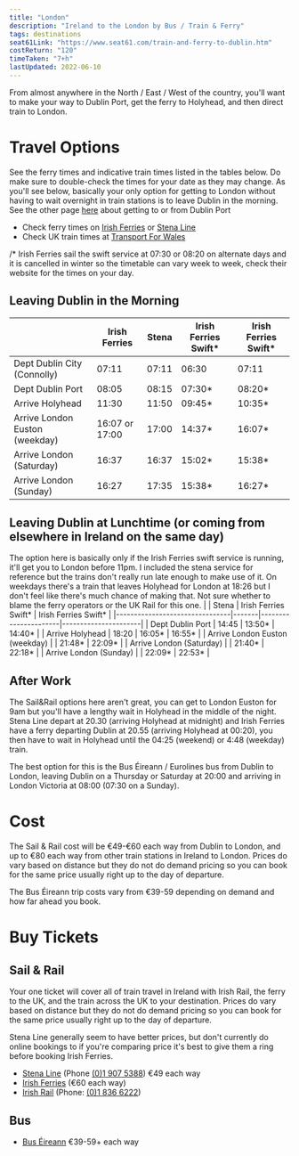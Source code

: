```yaml
---
title: "London"
description: "Ireland to the London by Bus / Train & Ferry"
tags: destinations
seat61Link: "https://www.seat61.com/train-and-ferry-to-dublin.htm"
costReturn: "120"
timeTaken: "7+h"
lastUpdated: 2022-06-10
---
```


From almost anywhere in the North / East / West of the country, you'll want to make your way to Dublin Port, get the ferry to Holyhead, and then direct train to London.

# Travel Options
See the ferry times and indicative train times listed in the tables below. Do make sure to double-check the times for your date as they may change. As you'll see below, basically your only option for getting to London without having to wait overnight in train stations is to leave Dublin in the morning. 
See the other page [here](/destinations/dublinPort) about getting to or from Dublin Port
- Check ferry times on [Irish Ferries](https://www.irishferries.com) or [Stena Line](https://booking.stenaline.ie)
- Check UK train times at [Transport For Wales](https://tickets.trc.cymru/#/ticket-search/)

/* Irish Ferries sail the swift service at 07:30 or 08:20 on alternate days and it is cancelled in winter so the timetable can vary week to week, check their website for the times on your day.
## Leaving Dublin in the Morning
|                                | Irish Ferries  | Stena | Irish Ferries Swift* | Irish Ferries Swift* |
|--------------------------------|----------------|-------|----------------------|----------------------|
| Dept Dublin City (Connolly)    | 07:11          | 07:11 | 06:30                | 07:11                |
| Dept Dublin Port               | 08:05          | 08:15 | 07:30*               | 08:20*               |
| Arrive Holyhead                | 11:30          | 11:50 | 09:45*               | 10:35*               |
| Arrive London Euston (weekday) | 16:07 or 17:00 | 17:00 | 14:37*               | 16:07*               |
| Arrive London (Saturday)       | 16:37          | 16:37 | 15:02*               | 15:38*               |
| Arrive London (Sunday)         | 16:27          | 17:35 | 15:38*               | 16:27*               |


## Leaving Dublin at Lunchtime (or coming from elsewhere in Ireland on the same day)
The option here is basically only if the Irish Ferries swift service is running, it'll get you to London before 11pm. I included the stena service for reference but the trains don't really run late enough to make use of it. On weekdays there's a train that leaves Holyhead for London at 18:26 but I don't feel like there's much chance of making that. Not sure whether to blame the ferry operators or the UK Rail for this one.
|                                | Stena | Irish Ferries Swift* | Irish Ferries Swift* |
|--------------------------------|-------|----------------------|----------------------|
| Dept Dublin Port               | 14:45 | 13:50*               | 14:40*               |
| Arrive Holyhead                | 18:20 | 16:05*               | 16:55*               |
| Arrive London Euston (weekday) |       | 21:48*               | 22:09*               |
| Arrive London (Saturday)       |       | 21:40*               | 22:18*               |
| Arrive London (Sunday)         |       | 22:09*               | 22:53*               |

## After Work
The Sail&Rail options here aren't great, you can get to London Euston for 9am but you'll have a lengthy wait in Holyhead in the middle of the night. Stena Line depart at 20.30 (arriving Holyhead at midnight) and Irish Ferries have a ferry departing Dublin at 20.55 (arriving Holyhead at 00:20), you then have to wait in Holyhead until the 04:25 (weekend) or 4:48 (weekday) train.

The best option for this is the Bus Éireann / Eurolines bus from Dublin to London, leaving Dublin on a Thursday or Saturday at 20:00 and arriving in London Victoria at 08:00 (07:30 on a Sunday).

# Cost
The Sail & Rail cost will be €49-€60 each way from Dublin to London, and up to €80 each way from other train stations in Ireland to London. Prices do vary based on distance but they do not do demand pricing so you can book for the same price usually right up to the day of departure.

The Bus Éireann trip costs vary from €39-59 depending on demand and how far ahead you book.

# Buy Tickets
## Sail & Rail
Your one ticket will cover all of train travel in Ireland with Irish Rail, the ferry to the UK, and the train across the UK to your destination. Prices do vary based on distance but they do not do demand pricing so you can book for the same price usually right up to the day of departure.

Stena Line generally seem to have better prices, but don't currently do online bookings to if you're comparing price it's best to give them a ring before booking Irish Ferries.
- [Stena Line](https://www.stenaline.ie/rail-and-sail) (Phone [(0)1 907 5388](tel:+353(0)19075388)) €49 each way
- [Irish Ferries](https://www.irishferries.com/uk-en/specials-from-Ireland-to-Britain/sail-rail) (€60 each way)
- [Irish Rail](https://www.irishrail.ie/en-ie/rail-fares-and-tickets/sailrail-uk-ferry) (Phone: [(0)1 836 6222](tel:+353(0)18366222))
## Bus
- [Bus Éireann](https://www.expressway.ie/eurolines) €39-59+ each way